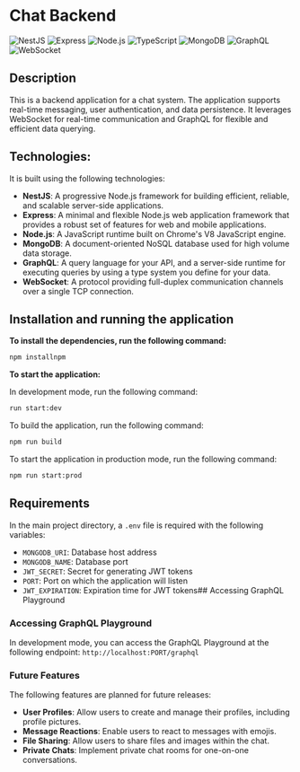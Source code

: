 # Chat Backend

![NestJS](https://img.shields.io/badge/NestJS-E0234E?style=for-the-badge&logo=nestjs&logoColor=white)
![Express](https://img.shields.io/badge/Express-000000?style=for-the-badge&logo=express&logoColor=white)
![Node.js](https://img.shields.io/badge/Node.js-339933?style=for-the-badge&logo=nodedotjs&logoColor=white)
![TypeScript](https://img.shields.io/badge/TypeScript-007ACC?style=for-the-badge&logo=typescript&logoColor=white)
![MongoDB](https://img.shields.io/badge/MongoDB-47A248?style=for-the-badge&logo=mongodb&logoColor=white)
![GraphQL](https://img.shields.io/badge/GraphQL-E10098?style=for-the-badge&logo=graphql&logoColor=white)
![WebSocket](https://img.shields.io/badge/WebSocket-010101?style=for-the-badge&logo=websocket&logoColor=white)

## Description

This is a backend application for a chat system. The application supports real-time messaging, user authentication, and data persistence. It leverages WebSocket for real-time communication and GraphQL for flexible and efficient data querying.

## Technologies:

It is built using the following technologies:

- **NestJS**: A progressive Node.js framework for building efficient, reliable, and scalable server-side applications.
- **Express**: A minimal and flexible Node.js web application framework that provides a robust set of features for web and mobile applications.
- **Node.js**: A JavaScript runtime built on Chrome's V8 JavaScript engine.
- **MongoDB**: A document-oriented NoSQL database used for high volume data storage.
- **GraphQL**: A query language for your API, and a server-side runtime for executing queries by using a type system you define for your data.
- **WebSocket**: A protocol providing full-duplex communication channels over a single TCP connection.

## Installation and running the application

**To install the dependencies, run the following command:**

```bash
npm installnpm
```
**To start the application:**

In development mode, run the following command:
```bash
run start:dev
```
To build the application, run the following command:
```bash
npm run build
```

To start the application in production mode, run the following command:

```bash
npm run start:prod
```
## Requirements

In the main project directory, a `.env` file is required with the following variables:

- `MONGODB_URI`: Database host address
- `MONGODB_NAME`: Database port
- `JWT_SECRET`: Secret for generating JWT tokens
- `PORT`: Port on which the application will listen
- `JWT_EXPIRATION`: Expiration time for JWT tokens## Accessing GraphQL Playground

### Accessing GraphQL Playground
In development mode, you can access the GraphQL Playground at the following endpoint: `http://localhost:PORT/graphql`

### Future Features

The following features are planned for future releases:

- **User Profiles**: Allow users to create and manage their profiles, including profile pictures.
- **Message Reactions**: Enable users to react to messages with emojis.
- **File Sharing**: Allow users to share files and images within the chat.
- **Private Chats**: Implement private chat rooms for one-on-one conversations.




